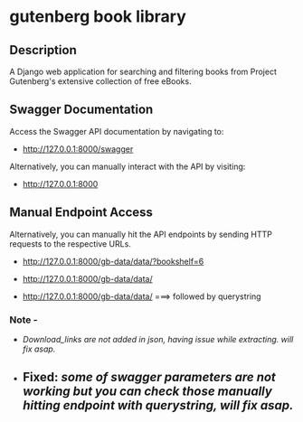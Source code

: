 # gutenberg book library

## Description

A Django web application for searching and filtering books from Project Gutenberg's extensive collection of free eBooks.

## Swagger Documentation

Access the Swagger API documentation by navigating to:

- http://127.0.0.1:8000/swagger

Alternatively, you can manually interact with the API by visiting:

- http://127.0.0.1:8000

## Manual Endpoint Access

Alternatively, you can manually hit the API endpoints by sending HTTP requests to the respective URLs.

- http://127.0.0.1:8000/gb-data/data/?bookshelf=6

- http://127.0.0.1:8000/gb-data/data/

- http://127.0.0.1:8000/gb-data/data/    ===> followed by querystring

### Note - 
- *Download_links are not added in json, having issue while extracting. will fix asap.*

- ## Fixed: *some of swagger parameters are not working but you can check those manually hitting endpoint with querystring, will fix asap.*

